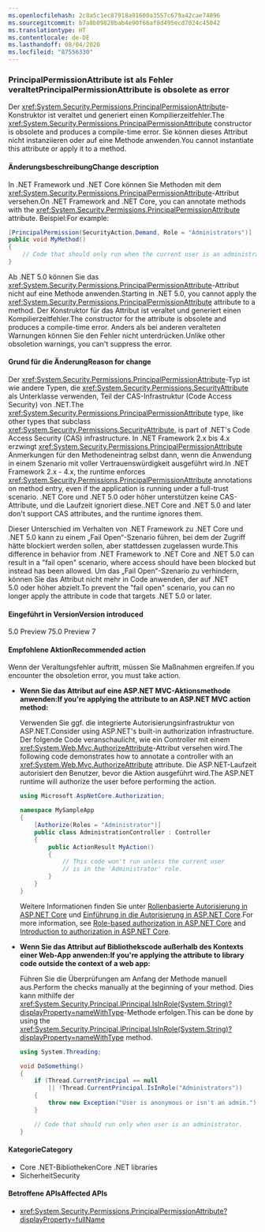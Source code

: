 ```yaml
---
ms.openlocfilehash: 2c8a5c1ec87918a91600a3557c679a42cae74896
ms.sourcegitcommit: b7a8b09828bab4e90f66af8d495ecd7024c45042
ms.translationtype: HT
ms.contentlocale: de-DE
ms.lasthandoff: 08/04/2020
ms.locfileid: "87556330"
---
```

### <a name="principalpermissionattribute-is-obsolete-as-error"></a><span data-ttu-id="90e30-101">PrincipalPermissionAttribute ist als Fehler veraltet</span><span class="sxs-lookup"><span data-stu-id="90e30-101">PrincipalPermissionAttribute is obsolete as error</span></span>

<span data-ttu-id="90e30-102">Der <xref:System.Security.Permissions.PrincipalPermissionAttribute>-Konstruktor ist veraltet und generiert einen Kompilierzeitfehler.</span><span class="sxs-lookup"><span data-stu-id="90e30-102">The <xref:System.Security.Permissions.PrincipalPermissionAttribute> constructor is obsolete and produces a compile-time error.</span></span> <span data-ttu-id="90e30-103">Sie können dieses Attribut nicht instanziieren oder auf eine Methode anwenden.</span><span class="sxs-lookup"><span data-stu-id="90e30-103">You cannot instantiate this attribute or apply it to a method.</span></span>

#### <a name="change-description"></a><span data-ttu-id="90e30-104">Änderungsbeschreibung</span><span class="sxs-lookup"><span data-stu-id="90e30-104">Change description</span></span>

<span data-ttu-id="90e30-105">In .NET Framework und .NET Core können Sie Methoden mit dem <xref:System.Security.Permissions.PrincipalPermissionAttribute>-Attribut versehen.</span><span class="sxs-lookup"><span data-stu-id="90e30-105">On .NET Framework and .NET Core, you can annotate methods with the <xref:System.Security.Permissions.PrincipalPermissionAttribute> attribute.</span></span> <span data-ttu-id="90e30-106">Beispiel:</span><span class="sxs-lookup"><span data-stu-id="90e30-106">For example:</span></span>

```csharp
[PrincipalPermission(SecurityAction.Demand, Role = "Administrators")]
public void MyMethod()
{
    // Code that should only run when the current user is an administrator.
}
```

<span data-ttu-id="90e30-107">Ab .NET 5.0 können Sie das <xref:System.Security.Permissions.PrincipalPermissionAttribute>-Attribut nicht auf eine Methode anwenden.</span><span class="sxs-lookup"><span data-stu-id="90e30-107">Starting in .NET 5.0, you cannot apply the <xref:System.Security.Permissions.PrincipalPermissionAttribute> attribute to a method.</span></span> <span data-ttu-id="90e30-108">Der Konstruktor für das Attribut ist veraltet und generiert einen Kompilierzeitfehler.</span><span class="sxs-lookup"><span data-stu-id="90e30-108">The constructor for the attribute is obsolete and produces a compile-time error.</span></span> <span data-ttu-id="90e30-109">Anders als bei anderen veralteten Warnungen können Sie den Fehler nicht unterdrücken.</span><span class="sxs-lookup"><span data-stu-id="90e30-109">Unlike other obsoletion warnings, you can't suppress the error.</span></span>

#### <a name="reason-for-change"></a><span data-ttu-id="90e30-110">Grund für die Änderung</span><span class="sxs-lookup"><span data-stu-id="90e30-110">Reason for change</span></span>

<span data-ttu-id="90e30-111">Der <xref:System.Security.Permissions.PrincipalPermissionAttribute>-Typ ist wie andere Typen, die <xref:System.Security.Permissions.SecurityAttribute> als Unterklasse verwenden, Teil der CAS-Infrastruktur (Code Access Security) von .NET.</span><span class="sxs-lookup"><span data-stu-id="90e30-111">The <xref:System.Security.Permissions.PrincipalPermissionAttribute> type, like other types that subclass <xref:System.Security.Permissions.SecurityAttribute>, is part of .NET's Code Access Security (CAS) infrastructure.</span></span> <span data-ttu-id="90e30-112">In .NET Framework 2.x bis 4.x erzwingt <xref:System.Security.Permissions.PrincipalPermissionAttribute> Anmerkungen für den Methodeneintrag selbst dann, wenn die Anwendung in einem Szenario mit voller Vertrauenswürdigkeit ausgeführt wird.</span><span class="sxs-lookup"><span data-stu-id="90e30-112">In .NET Framework 2.x - 4.x, the runtime enforces <xref:System.Security.Permissions.PrincipalPermissionAttribute> annotations on method entry, even if the application is running under a full-trust scenario.</span></span> <span data-ttu-id="90e30-113">.NET Core und .NET 5.0 oder höher unterstützen keine CAS-Attribute, und die Laufzeit ignoriert diese.</span><span class="sxs-lookup"><span data-stu-id="90e30-113">.NET Core and .NET 5.0 and later don't support CAS attributes, and the runtime ignores them.</span></span>

<span data-ttu-id="90e30-114">Dieser Unterschied im Verhalten von .NET Framework zu .NET Core und .NET 5.0 kann zu einem „Fail Open“-Szenario führen, bei dem der Zugriff hätte blockiert werden sollen, aber stattdessen zugelassen wurde.</span><span class="sxs-lookup"><span data-stu-id="90e30-114">This difference in behavior from .NET Framework to .NET Core and .NET 5.0 can result in a "fail open" scenario, where access should have been blocked but instead has been allowed.</span></span> <span data-ttu-id="90e30-115">Um das „Fail Open“-Szenario zu verhindern, können Sie das Attribut nicht mehr in Code anwenden, der auf .NET 5.0 oder höher abzielt.</span><span class="sxs-lookup"><span data-stu-id="90e30-115">To prevent the "fail open" scenario, you can no longer apply the attribute in code that targets .NET 5.0 or later.</span></span>

#### <a name="version-introduced"></a><span data-ttu-id="90e30-116">Eingeführt in Version</span><span class="sxs-lookup"><span data-stu-id="90e30-116">Version introduced</span></span>

<span data-ttu-id="90e30-117">5.0 Preview 7</span><span class="sxs-lookup"><span data-stu-id="90e30-117">5.0 Preview 7</span></span>

#### <a name="recommended-action"></a><span data-ttu-id="90e30-118">Empfohlene Aktion</span><span class="sxs-lookup"><span data-stu-id="90e30-118">Recommended action</span></span>

<span data-ttu-id="90e30-119">Wenn der Veraltungsfehler auftritt, müssen Sie Maßnahmen ergreifen.</span><span class="sxs-lookup"><span data-stu-id="90e30-119">If you encounter the obsoletion error, you must take action.</span></span>

- <span data-ttu-id="90e30-120">**Wenn Sie das Attribut auf eine ASP.NET MVC-Aktionsmethode anwenden:**</span><span class="sxs-lookup"><span data-stu-id="90e30-120">**If you're applying the attribute to an ASP.NET MVC action method:**</span></span>

  <span data-ttu-id="90e30-121">Verwenden Sie ggf. die integrierte Autorisierungsinfrastruktur von ASP.NET.</span><span class="sxs-lookup"><span data-stu-id="90e30-121">Consider using ASP.NET's built-in authorization infrastructure.</span></span> <span data-ttu-id="90e30-122">Der folgende Code veranschaulicht, wie ein Controller mit einem <xref:System.Web.Mvc.AuthorizeAttribute>-Attribut versehen wird.</span><span class="sxs-lookup"><span data-stu-id="90e30-122">The following code demonstrates how to annotate a controller with an <xref:System.Web.Mvc.AuthorizeAttribute> attribute.</span></span> <span data-ttu-id="90e30-123">Die ASP.NET-Laufzeit autorisiert den Benutzer, bevor die Aktion ausgeführt wird.</span><span class="sxs-lookup"><span data-stu-id="90e30-123">The ASP.NET runtime will authorize the user before performing the action.</span></span>

  ```csharp
  using Microsoft.AspNetCore.Authorization;

  namespace MySampleApp
  {
      [Authorize(Roles = "Administrator")]
      public class AdministrationController : Controller
      {
          public ActionResult MyAction()
          {
              // This code won't run unless the current user
              // is in the 'Administrator' role.
          }
      }
  }
  ```

  <span data-ttu-id="90e30-124">Weitere Informationen finden Sie unter [Rollenbasierte Autorisierung in ASP.NET Core](/aspnet/core/security/authorization/roles) und [Einführung in die Autorisierung in ASP.NET Core](/aspnet/core/security/authorization/introduction).</span><span class="sxs-lookup"><span data-stu-id="90e30-124">For more information, see [Role-based authorization in ASP.NET Core](/aspnet/core/security/authorization/roles) and [Introduction to authorization in ASP.NET Core](/aspnet/core/security/authorization/introduction).</span></span>

- <span data-ttu-id="90e30-125">**Wenn Sie das Attribut auf Bibliothekscode außerhalb des Kontexts einer Web-App anwenden:**</span><span class="sxs-lookup"><span data-stu-id="90e30-125">**If you're applying the attribute to library code outside the context of a web app:**</span></span>

  <span data-ttu-id="90e30-126">Führen Sie die Überprüfungen am Anfang der Methode manuell aus.</span><span class="sxs-lookup"><span data-stu-id="90e30-126">Perform the checks manually at the beginning of your method.</span></span> <span data-ttu-id="90e30-127">Dies kann mithilfe der <xref:System.Security.Principal.IPrincipal.IsInRole(System.String)?displayProperty=nameWithType>-Methode erfolgen.</span><span class="sxs-lookup"><span data-stu-id="90e30-127">This can be done by using the <xref:System.Security.Principal.IPrincipal.IsInRole(System.String)?displayProperty=nameWithType> method.</span></span>

  ```csharp
  using System.Threading;

  void DoSomething()
  {
      if (Thread.CurrentPrincipal == null
          || !Thread.CurrentPrincipal.IsInRole("Administrators"))
      {
          throw new Exception("User is anonymous or isn't an admin.");
      }

      // Code that should run only when user is an administrator.
  }
  ```

#### <a name="category"></a><span data-ttu-id="90e30-128">Kategorie</span><span class="sxs-lookup"><span data-stu-id="90e30-128">Category</span></span>

- <span data-ttu-id="90e30-129">Core .NET-Bibliotheken</span><span class="sxs-lookup"><span data-stu-id="90e30-129">Core .NET libraries</span></span>
- <span data-ttu-id="90e30-130">Sicherheit</span><span class="sxs-lookup"><span data-stu-id="90e30-130">Security</span></span>

#### <a name="affected-apis"></a><span data-ttu-id="90e30-131">Betroffene APIs</span><span class="sxs-lookup"><span data-stu-id="90e30-131">Affected APIs</span></span>

- <xref:System.Security.Permissions.PrincipalPermissionAttribute?displayProperty=fullName>

<!--

#### Affected APIs

- `T:System.Security.Permissions.PrincipalPermissionAttribute`

-->
